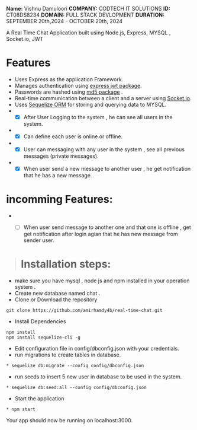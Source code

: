 **Name:** Vishnu Damuloori
**COMPANY:** CODTECH IT SOLUTIONS
**ID:** CT08DS8234
**DOMAIN:** FULL STACK DEVLOPMENT
**DURATION:** SEPTEMBER 20th,2024 - OCTOBER 20th, 2024

A Real Time Chat Application built using Node.js, Express, MYSQL , Socket.io, JWT
# Features
* Uses Express as the application Framework.
* Manages authentication  using [express jwt  package](https://www.npmjs.com/package/jwt-express).
* Passwords are hashed using [md5 package](https://www.npmjs.com/package/md5) .
* Real-time communication between a client and a server using [Socket.io](https://socket.io/).
* Uses [Sequelize ORM](https://github.com/sequelize/sequelize) for storing and querying data to MYSQL.
* - [x] After User Logging to the system , he can see all users in the system.
* - [x] Can define each user is online or offline.
* - [x] User can messaging with any user in the system , see all previous messages (private messages).
* - [x] When user send a new message to another user , he get notification that he has a new message.

# incomming Features:
* - [ ] When user send message to another one and that one is offline , get get notification
after login agian that he has new message from sender user.


> # Installation steps:

* make sure you have mysql , node js and npm installed in your operation system .
* Create new database named chat .
* Clone or Download the repository
```
git clone https://github.com/amirhamdy4b/real-time-chat.git
```
* Install Dependencies
```
npm install
npm install sequelize-cli -g
```
* Edit configuration file in config/dbconfig.json with your credentials.
* run migrations to create tables in database.
```
* sequelize db:migrate --config config/dbconfig.json
```
* run seeds to insert 5 new user in database to be used in the system.
```
* sequelize db:seed:all --config config/dbconfig.json
```
* Start the application
```
* npm start
```
Your app should now be running on localhost:3000.
